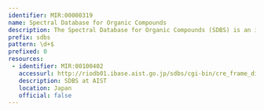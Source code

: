 ```yaml
---
identifier: MIR:00000319
name: Spectral Database for Organic Compounds
description: The Spectral Database for Organic Compounds (SDBS) is an integrated spectral database system for organic compounds. It provides access to 6 different types of spectra for each compound, including Mass spectrum (EI-MS), a Fourier transform infrared spectrum (FT-IR), and NMR spectra.
prefix: sdbs
pattern: \d+$
prefixed: 0
resources:
 - identifier: MIR:00100402
   accessurl: http://riodb01.ibase.aist.go.jp/sdbs/cgi-bin/cre_frame_disp.cgi?sdbsno=
   description: SDBS at AIST
   location: Japan
   official: false
---
```

